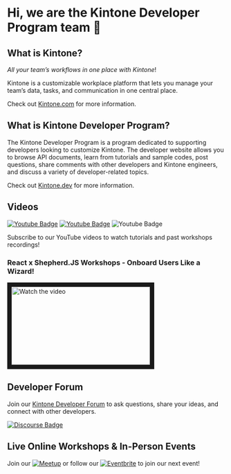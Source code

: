 # Hi, we are the Kintone Developer Program team 🎉

## What is Kintone?
_All your team’s workflows in one place with Kintone_!

Kintone is a customizable workplace platform that lets you manage your team’s data, tasks, and communication in one central place.

Check out [Kintone.com](https://www.kintone.com/) for more information.

## What is Kintone Developer Program?
The Kintone Developer Program is a program dedicated to supporting developers looking to customize Kintone. The developer website allows you to browse API documents, learn from tutorials and sample codes, post questions, share comments with other developers and Kintone engineers, and discuss a variety of developer-related topics.

Check out [Kintone.dev](https://kintone.dev/) for more information.

## Videos
[![Youtube Badge](https://img.shields.io/badge/-KintoneDeveloperProgram-darkred?style=for-the-badge&logo=youtube&logoColor=white&link=https://www.youtube.com/c/KintoneDeveloperProgram)](https://www.youtube.com/c/KintoneDeveloperProgram) [![Youtube Badge](https://img.shields.io/youtube/channel/views/UCSdpokTEbUZ7vSE3SflSIZg?style=for-the-badge)](https://www.youtube.com/c/KintoneDeveloperProgram) ![Youtube Badge](https://img.shields.io/youtube/channel/subscribers/UCSdpokTEbUZ7vSE3SflSIZg?style=for-the-badge)

Subscribe to our YouTube videos to watch tutorials and past workshops recordings!

### React x Shepherd.JS Workshops - Onboard Users Like a Wizard!

<a href="http://www.youtube.com/watch?feature=player_embedded&v=rQhRESq_tsc" target="_blank">
 <img src="http://img.youtube.com/vi/rQhRESq_tsc/mqdefault.jpg" alt="Watch the video" width="320" height="180" border="10" />
</a>

## Developer Forum

Join our [Kintone Developer Forum](https://forum.kintone.dev/) to ask questions, share your ideas, and connect with other developers.

[![Discourse Badge](https://img.shields.io/discourse/topics?server=https%3A%2F%2Fforum.kintone.dev&style=for-the-badge)](https://forum.kintone.dev/)

## Live Online Workshops & In-Person Events

Join our [![Meetup](https://img.shields.io/static/v1?style=for-the-badge&message=Meetup&color=ED1C40&logo=Meetup&logoColor=FFFFFF&label=)](https://www.meetup.com/kintone-developers/) or follow our 
[![Eventbrite](https://img.shields.io/static/v1?style=for-the-badge&message=Eventbrite&color=F05537&logo=Eventbrite&logoColor=FFFFFF&label=)](https://www.eventbrite.com/o/kintone-developer-program-35299961053) to join our next event!
